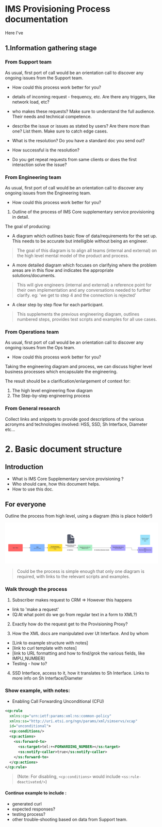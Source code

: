
# IMS Provisioning Process documentation 

Here I've 


## 1.Information gathering stage

### From Support team
As usual, first port of call would be an orientation call to discover any ongoing issues from the Support team. 
* How could this process work better for you?

* details of incoming request - frequency, etc. Are there any triggers, like network load, etc?
* who makes these requests? Make sure to understand the full audience. Their needs and technical competence.
* describe the issue or issues as stated by users? Are there more than one? List them. Make sure to catch edge cases.
* What is the resolution? Do you have a standard doc you send out?
* How successful is the resolution?
* Do you get repeat requests from same clients or does the first interaction solve the issue?

### From Engineering team
As usual, first port of call would be an orientation call to discover any ongoing issues from the Engineering team. 
* How could this process work better for you?

1. Outline of the process of IMS Core supplementary service provisioning in detail. 

The goal of producing:
* A diagram which outlines basic flow of data/requirements for the set up. This needs to be accurate but intelligible without being an engineer. 
> The goal of this diagram is to align all teams (internal and external) on the high level mental model of the product and process.

* A more detailed diagram which focuses on clarifying where the problem areas are in this flow and indicates the appropriate solutions/documents.
> This will give engineers (internal and external) a reference point for their own implementation and any conversations needed to further clarify. eg: 'we get to step 4 and the connection is rejected'

* A clear step by step flow for each participant. 
> This supplements the previous engineering diagram, outlines numbered steps, provides test scripts and examples for all use cases.


### From Operations team
As usual, first port of call would be an orientation call to discover any ongoing issues from the Ops team. 
* How could this process work better for you?

Taking the engineering diagram and process, we can discuss higher level business processes which encapsulate the engineering. 

The result should be a clarification/enlargement of context for:
1. The high level engineering flow diagram
2. The Step-by-step engineering process


### From General research
Collect links and snippets to provide good descriptions of the various acronyms and technologies involved: HSS, SSD, Sh Interface, Diameter etc...


# 2. Basic document structure

## Introduction
* What is IMS Core Supplementary service provisioning ? 
* Who should care, how this document helps.
* How to use this doc.

## For everyone
Outline the process from high level, using a diagram (this is place holder!)

![ Provisioning Supplementary Services ng-voice ](images/hss.png)

> Could be the process is simple enough that only one diagram is required, with links to the relevant scripts and examples. 

### Walk through the process 
1. Subscriber makes request to CRM => However this happens 
* link to 'make a request' 
* (Q:At what point do we go from regular text in a form to XML?)

2. Exactly how do the request get to the Provisioning Proxy? 

3. How the XML docs are manipulated over Ut Interface. And by whom 
* [Link to example structure with notes] 
* [link to curl template with notes]
* [link to URL formatting and how to find/grok the various fields, like IMPU_NUMBER]
* Testing - how to?

 
4. SSD Interface, access to it, how it translates to Sh Interface. Links to more info on Sh Interface/Diameter

### Show example, with notes:
* Enabling Call Forwarding Unconditional (CFU)

```XML
<cp:rule
  xmlns:cp="urn:ietf:params:xml:ns:common-policy"
  xmlns:ss="http://uri.etsi.org/ngn/params/xml/simservs/xcap"
  id="unconditional">
  <cp:conditions/>
  <cp:actions>
    <ss:forward-to>
      <ss:target>tel:+<FORWARDING_NUMBER></ss:target>
      <ss:notify-caller>true</ss:notify-caller>
    </ss:forward-to>
  </cp:actions>
</cp:rule>
```
> (Note: For disabling, `<cp:conditions>` would include `<ss:rule-deactivated/>`)

#### Continue example to include :
* generated curl
* expected responses?
* testing process?
* other trouble-shooting based on data from Support team.
